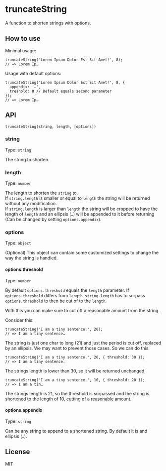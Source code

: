 # truncateString

A function to shorten strings with options.

## How to use

Minimal usage:

~~~
truncateString('Lorem Ipsum Dolor Est Sit Amet!', 8);
// => Lorem Ip…
~~~

Usage with default options:

~~~
truncateString('Lorem Ipsum Dolor Est Sit Amet!', 8, {
  appendix: '…',
  treshold: 8 // Default equals second parameter
});
// => Lorem Ip…
~~~

## API

~~~
truncateString(string, length, [options])
~~~

### string

Type: `string`

The string to shorten.

### length

Type: `number`

The length to shorten the `string` to.  
If `string.length` is smaller or equal to `length` the string will be returned without any modification.  
If `string.length` is larger than `length` the string will be cropped to have the length of `length` and an ellipsis (`…`) will be appended to it before returning (Can be changed by setting `options.appendix`).

### options

Type: `object`

(Optional) This object can contain some customized settings to change the way the string is handled.

#### options.threshold

Type: `number`

By default `options.threshold` equals the `length` parameter. If `options.threshold` differs from `length`, `string.length` has to surpass `options.threshold` to then be cut of to the `length`.

With this you can make sure to cut off a reasonable amount from the string.

Consider this:

~~~
truncateString('I am a tiny sentence.', 20);
// => I am a tiny sentence…
~~~

The string is just one char to long (21) and just the period is cut off, replaced by an ellipsis. We may want to prevent those cases. So we can do this:

~~~
truncateString('I am a tiny sentence.', 20, { threshold: 30 });
// => I am a tiny sentence.
~~~

The strings length is lower than 30, so it will be returned unchanged.

~~~
truncateString('I am a tiny sentence.', 10, { threshold: 20 });
// => I am a tin…
~~~

The strings length is 21, so the threshold is surpassed and the string is shortened to the length of 10, cutting of a reasonable amount.

#### options.appendix

Type: `string`

Can be any string to append to a shortened string. By default it is and ellipsis (`…`).

## License

MIT

